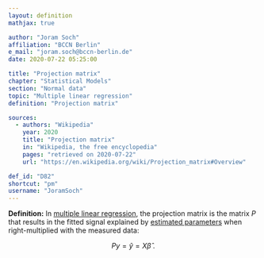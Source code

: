 ```yaml
---
layout: definition
mathjax: true

author: "Joram Soch"
affiliation: "BCCN Berlin"
e_mail: "joram.soch@bccn-berlin.de"
date: 2020-07-22 05:25:00

title: "Projection matrix"
chapter: "Statistical Models"
section: "Normal data"
topic: "Multiple linear regression"
definition: "Projection matrix"

sources:
  - authors: "Wikipedia"
    year: 2020
    title: "Projection matrix"
    in: "Wikipedia, the free encyclopedia"
    pages: "retrieved on 2020-07-22"
    url: "https://en.wikipedia.org/wiki/Projection_matrix#Overview"

def_id: "D82"
shortcut: "pm"
username: "JoramSoch"
---
```



**Definition:** In [multiple linear regression](/D/mlr), the projection matrix is the matrix $P$ that results in the fitted signal explained by [estimated parameters](/D/em) when right-multiplied with the measured data:

$$ \label{eq:pm}
Py = \hat{y} = X \hat{\beta} \; .
$$